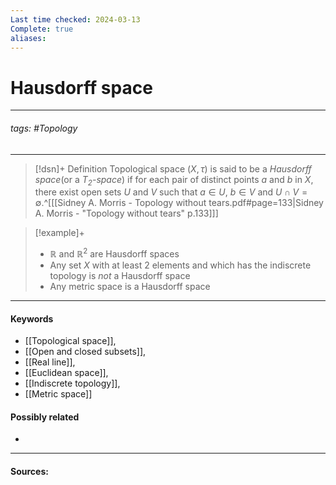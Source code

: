 ```yaml
---
Last time checked: 2024-03-13
Complete: true
aliases:
---
```

# Hausdorff space
***
###### tags: #Topology 
***
>[!dsn]+ Definition
>Topological space $(X,\tau)$ is said to be a *Hausdorff space*(or a *$T_{2}$-space*) if for each pair of distinct points $a$ and $b$ in $X$, there exist open sets $U$ and $V$ such that $a\in U$, $b\in V$ and $U\cap V=\emptyset$.^[[[Sidney A. Morris - Topology without tears.pdf#page=133|Sidney A. Morris - "Topology without tears" p.133]]]

>[!example]+ 
>- $\mathbb{R}$ and $\mathbb{R}^{2}$ are Hausdorff spaces
>- Any set $X$ with at least $2$ elements and which has the indiscrete topology is *not* a Hausdorff space
>- Any metric space is a Hausdorff space
***
#### Keywords
- [[Topological space]],
- [[Open and closed subsets]],
- [[Real line]],
- [[Euclidean space]],
- [[Indiscrete topology]],
- [[Metric space]]
#### Possibly related
- 
***
#### Sources: